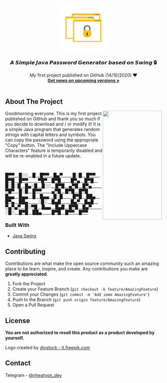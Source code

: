 <!-- PROJECT LOGO -->
<br />
<p align="center">
  <a href="https://t.me/nheatyon">
    <img src="images/bg.png" alt="Logo" width="150" height="150">
  </a>

  <h3 align="center">𝘼 𝙎𝙞𝙢𝙥𝙡𝙚 𝙅𝙖𝙫𝙖 𝙋𝙖𝙨𝙨𝙬𝙤𝙧𝙙 𝙂𝙚𝙣𝙚𝙧𝙖𝙩𝙤𝙧 𝙗𝙖𝙨𝙚𝙙 𝙤𝙣 𝙎𝙬𝙞𝙣𝙜 🔒</h3>

  <p align="center">
    My first project published on GitHub (14/10/2020) ❤️
    <br />
    <a href="https://t.me/nheatyon"><strong>Get news on upcoming versions »</strong></a>
    <br />
    <br />


<!-- ABOUT THE PROJECT -->
## About The Project
<img align="right" width="190" height="350" src="https://i.imgur.com/lukJRUr.jpg">

Goodmorning everyone. This is my first project published on GitHub and thank you so much if you decide to download and / or modify it! It is a simple Java program that generates random strings with capital letters and symbols. You can copy the password using the appropriate "Copy" button. The "Include Uppercase Characters" feature is temporarily disabled and will be re-enabled in a future update.

<br />

[
█▀▀ █░░ █ █▀▀ █▄▀   █░█ █▀▀ █▀█ █▀▀   ▀█▀ █▀█   █▀▄ █▀█ █░█░█ █▄░█ █░░ █▀█ ▄▀█ █▀▄   ▀█▀ █░█ █▀▀   ▄▀█ █▀█ █▀█
█▄▄ █▄▄ █ █▄▄ █░█   █▀█ ██▄ █▀▄ ██▄   ░█░ █▄█   █▄▀ █▄█ ▀▄▀▄▀ █░▀█ █▄▄ █▄█ █▀█ █▄▀   ░█░ █▀█ ██▄   █▀█ █▀▀ █▀▀](https://github.com/nheatyon/Easy-Java-Password-Generator/releases)
  
### Built With
* [Java Swing](https://www.eclipse.org/windowbuilder)

<!-- CONTRIBUTING -->
## Contributing

Contributions are what make the open source community such an amazing place to be learn, inspire, and create. Any contributions you make are **greatly appreciated**.

1. Fork the Project
2. Create your Feature Branch (`git checkout -b feature/AmazingFeature`)
3. Commit your Changes (`git commit -m 'Add some AmazingFeature'`)
4. Push to the Branch (`git push origin feature/AmazingFeature`)
5. Open a Pull Request



<!-- LICENSE -->
## License

<b>You are not authorized to resell this product as a product developed by yourself.</b>

Logo created by <a href='https://it.freepik.com/vettori/affari'>djvstock - it.freepik.com</a>

<!-- CONTACT -->
## Contact

Telegram - [@nheatyon_dev](https://t.me/nheatyon_dev)




<!-- MARKDOWN LINKS & IMAGES -->
<!-- https://www.markdownguide.org/basic-syntax/#reference-style-links -->
[contributors-shield]: https://img.shields.io/github/contributors/othneildrew/Best-README-Template.svg?style=flat-square
[contributors-url]: https://github.com/othneildrew/Best-README-Template/graphs/contributors
[forks-shield]: https://img.shields.io/github/forks/othneildrew/Best-README-Template.svg?style=flat-square
[forks-url]: https://github.com/othneildrew/Best-README-Template/network/members
[stars-shield]: https://img.shields.io/github/stars/othneildrew/Best-README-Template.svg?style=flat-square
[stars-url]: https://github.com/othneildrew/Best-README-Template/stargazers
[issues-shield]: https://img.shields.io/github/issues/othneildrew/Best-README-Template.svg?style=flat-square
[issues-url]: https://github.com/othneildrew/Best-README-Template/issues
[license-shield]: https://img.shields.io/github/license/othneildrew/Best-README-Template.svg?style=flat-square
[license-url]: https://github.com/othneildrew/Best-README-Template/blob/master/LICENSE.txt
[linkedin-shield]: https://img.shields.io/badge/-LinkedIn-black.svg?style=flat-square&logo=linkedin&colorB=555
[linkedin-url]: https://linkedin.com/in/othneildrew
[product-screenshot]: images/screenshot.png
